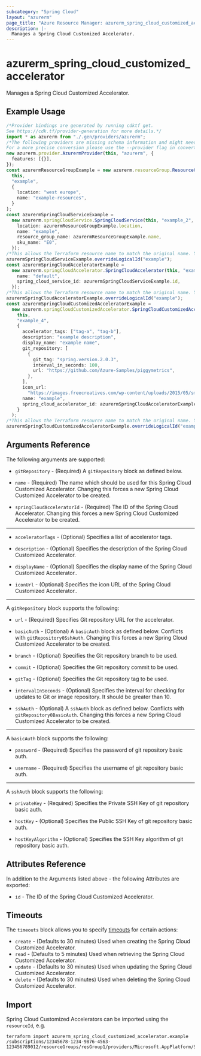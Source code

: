 ```yaml
---
subcategory: "Spring Cloud"
layout: "azurerm"
page_title: "Azure Resource Manager: azurerm_spring_cloud_customized_accelerator"
description: |-
  Manages a Spring Cloud Customized Accelerator.
---
```


# azurerm\_spring\_cloud\_customized\_accelerator

Manages a Spring Cloud Customized Accelerator.

## Example Usage

```typescript
/*Provider bindings are generated by running cdktf get.
See https://cdk.tf/provider-generation for more details.*/
import * as azurerm from "./.gen/providers/azurerm";
/*The following providers are missing schema information and might need manual adjustments to synthesize correctly: azurerm.
For a more precise conversion please use the --provider flag in convert.*/
new azurerm.provider.AzurermProvider(this, "azurerm", {
  features: [{}],
});
const azurermResourceGroupExample = new azurerm.resourceGroup.ResourceGroup(
  this,
  "example",
  {
    location: "west europe",
    name: "example-resources",
  }
);
const azurermSpringCloudServiceExample =
  new azurerm.springCloudService.SpringCloudService(this, "example_2", {
    location: azurermResourceGroupExample.location,
    name: "example",
    resource_group_name: azurermResourceGroupExample.name,
    sku_name: "E0",
  });
/*This allows the Terraform resource name to match the original name. You can remove the call if you don't need them to match.*/
azurermSpringCloudServiceExample.overrideLogicalId("example");
const azurermSpringCloudAcceleratorExample =
  new azurerm.springCloudAccelerator.SpringCloudAccelerator(this, "example_3", {
    name: "default",
    spring_cloud_service_id: azurermSpringCloudServiceExample.id,
  });
/*This allows the Terraform resource name to match the original name. You can remove the call if you don't need them to match.*/
azurermSpringCloudAcceleratorExample.overrideLogicalId("example");
const azurermSpringCloudCustomizedAcceleratorExample =
  new azurerm.springCloudCustomizedAccelerator.SpringCloudCustomizedAccelerator(
    this,
    "example_4",
    {
      accelerator_tags: ["tag-a", "tag-b"],
      description: "example description",
      display_name: "example name",
      git_repository: [
        {
          git_tag: "spring.version.2.0.3",
          interval_in_seconds: 100,
          url: "https://github.com/Azure-Samples/piggymetrics",
        },
      ],
      icon_url:
        "https://images.freecreatives.com/wp-content/uploads/2015/05/smiley-559124_640.jpg",
      name: "example",
      spring_cloud_accelerator_id: azurermSpringCloudAcceleratorExample.id,
    }
  );
/*This allows the Terraform resource name to match the original name. You can remove the call if you don't need them to match.*/
azurermSpringCloudCustomizedAcceleratorExample.overrideLogicalId("example");

```

## Arguments Reference

The following arguments are supported:

*   `gitRepository` - (Required) A `gitRepository` block as defined below.

*   `name` - (Required) The name which should be used for this Spring Cloud Customized Accelerator. Changing this forces a new Spring Cloud Customized Accelerator to be created.

*   `springCloudAcceleratorId` - (Required) The ID of the Spring Cloud Accelerator. Changing this forces a new Spring Cloud Customized Accelerator to be created.

***

*   `acceleratorTags` - (Optional) Specifies a list of accelerator tags.

*   `description` - (Optional) Specifies the description of the Spring Cloud Customized Accelerator.

*   `displayName` - (Optional) Specifies the display name of the Spring Cloud Customized Accelerator..

*   `iconUrl` - (Optional) Specifies the icon URL of the Spring Cloud Customized Accelerator..

***

A `gitRepository` block supports the following:

*   `url` - (Required) Specifies Git repository URL for the accelerator.

*   `basicAuth` - (Optional) A `basicAuth` block as defined below. Conflicts with `gitRepository0SshAuth`. Changing this forces a new Spring Cloud Customized Accelerator to be created.

*   `branch` - (Optional) Specifies the Git repository branch to be used.

*   `commit` - (Optional) Specifies the Git repository commit to be used.

*   `gitTag` - (Optional) Specifies the Git repository tag to be used.

*   `intervalInSeconds` - (Optional) Specifies the interval for checking for updates to Git or image repository. It should be greater than 10.

*   `sshAuth` - (Optional) A `sshAuth` block as defined below. Conflicts with `gitRepository0BasicAuth`. Changing this forces a new Spring Cloud Customized Accelerator to be created.

***

A `basicAuth` block supports the following:

*   `password` - (Required) Specifies the password of git repository basic auth.

*   `username` - (Required) Specifies the username of git repository basic auth.

***

A `sshAuth` block supports the following:

*   `privateKey` - (Required) Specifies the Private SSH Key of git repository basic auth.

*   `hostKey` - (Optional) Specifies the Public SSH Key of git repository basic auth.

*   `hostKeyAlgorithm` - (Optional) Specifies the SSH Key algorithm of git repository basic auth.

## Attributes Reference

In addition to the Arguments listed above - the following Attributes are exported:

* `id` - The ID of the Spring Cloud Customized Accelerator.

## Timeouts

The `timeouts` block allows you to specify [timeouts](https://www.terraform.io/language/resources/syntax#operation-timeouts) for certain actions:

* `create` - (Defaults to 30 minutes) Used when creating the Spring Cloud Customized Accelerator.
* `read` - (Defaults to 5 minutes) Used when retrieving the Spring Cloud Customized Accelerator.
* `update` - (Defaults to 30 minutes) Used when updating the Spring Cloud Customized Accelerator.
* `delete` - (Defaults to 30 minutes) Used when deleting the Spring Cloud Customized Accelerator.

## Import

Spring Cloud Customized Accelerators can be imported using the `resourceId`, e.g.

```shell
terraform import azurerm_spring_cloud_customized_accelerator.example /subscriptions/12345678-1234-9876-4563-123456789012/resourceGroups/resGroup1/providers/Microsoft.AppPlatform/Spring/spring1/applicationAccelerators/default/customizedAccelerators/customizedAccelerator1
```
